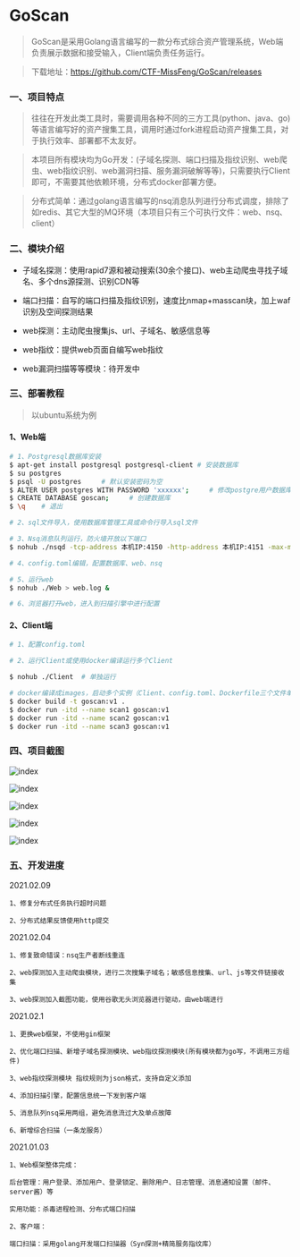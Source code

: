 # GoScan
> GoScan是采用Golang语言编写的一款分布式综合资产管理系统，Web端负责展示数据和接受输入，Client端负责任务运行。

> 下载地址：https://github.com/CTF-MissFeng/GoScan/releases

### 一、项目特点
> 往往在开发此类工具时，需要调用各种不同的三方工具(python、java、go)等语言编写好的资产搜集工具，调用时通过fork进程启动资产搜集工具，对于执行效率、部署都不太友好。

> 本项目所有模块均为Go开发：(子域名探测、端口扫描及指纹识别、web爬虫、web指纹识别、web漏洞扫描、服务漏洞破解等等)，只需要执行Client即可，不需要其他依赖环境，分布式docker部署方便。

> 分布式简单：通过golang语言编写的nsq消息队列进行分布式调度，排除了如redis、其它大型的MQ环境（本项目只有三个可执行文件：web、nsq、client）

### 二、模块介绍

- 子域名探测：使用rapid7源和被动搜索(30余个接口)、web主动爬虫寻找子域名、多个dns源探测、识别CDN等

- 端口扫描：自写的端口扫描及指纹识别，速度比nmap+masscan块，加上waf识别及空间探测结果

- web探测：主动爬虫搜集js、url、子域名、敏感信息等

- web指纹：提供web页面自编写web指纹

- web漏洞扫描等等模块：待开发中

### 三、部署教程
> 以ubuntu系统为例

#### 1、Web端

```bash
# 1、Postgresql数据库安装
$ apt-get install postgresql postgresql-client # 安装数据库
$ su postgres
$ psql -U postgres     # 默认安装密码为空
$ ALTER USER postgres WITH PASSWORD 'xxxxxx';     # 修改postgre用户数据库密码
$ CREATE DATABASE goscan;     # 创建数据库
$ \q    # 退出

# 2、sql文件导入，使用数据库管理工具或命令行导入sql文件

# 3、Nsq消息队列运行，防火墙开放以下端口
$ nohub ./nsqd -tcp-address 本机IP:4150 -http-address 本机IP:4151 -max-msg-timeout 1h > nsq.log &

# 4、config.toml编辑，配置数据库、web、nsq

# 5、运行web
$ nohub ./Web > web.log &

# 6、浏览器打开web，进入到扫描引擎中进行配置
```

#### 2、Client端

```bash
# 1、配置config.toml

# 2、运行Client或使用docker编译运行多个Client

$ nohub ./Client  # 单独运行

# docker编译成images，启动多个实例（Client、config.toml、Dockerfile三个文件单独放一个目录进行编译）
$ docker build -t goscan:v1 .
$ docker run -itd --name scan1 goscan:v1
$ docker run -itd --name scan2 goscan:v1
$ docker run -itd --name scan3 goscan:v1
```

### 四、项目截图
![index](https://github.com/CTF-MissFeng/GoScan/blob/main/doc/1.png)

![index](https://github.com/CTF-MissFeng/GoScan/blob/main/doc/2.png)

![index](https://github.com/CTF-MissFeng/GoScan/blob/main/doc/3.png)

![index](https://github.com/CTF-MissFeng/GoScan/blob/main/doc/4.png)

![index](https://github.com/CTF-MissFeng/GoScan/blob/main/doc/5.png)

### 五、开发进度

2021.02.09

```
1、修复分布式任务执行超时问题

2、分布式结果反馈使用http提交
```

2021.02.04

```
1、修复致命错误：nsq生产者断线重连

2、web探测加入主动爬虫模块，进行二次搜集子域名；敏感信息搜集、url、js等文件链接收集

3、web探测加入截图功能，使用谷歌无头浏览器进行驱动，由web端进行
```

2021.02.1

```
1、更换web框架，不使用gin框架

2、优化端口扫描、新增子域名探测模块、web指纹探测模块(所有模块都为go写，不调用三方组件)

3、web指纹探测模块 指纹规则为json格式，支持自定义添加

4、添加扫描引擎，配置信息统一下发到客户端

5、消息队列nsq采用两组，避免消息流过大及单点故障

6、新增综合扫描（一条龙服务）
```

2021.01.03

```
1、Web框架整体完成：

后台管理：用户登录、添加用户、登录锁定、删除用户、日志管理、消息通知设置（邮件、server酱）等

实用功能：杀毒进程检测、分布式端口扫描

2、客户端：

端口扫描：采用golang开发端口扫描器（Syn探测+精简服务指纹库）
```
